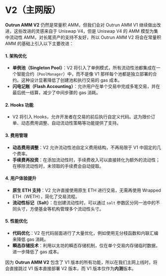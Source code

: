 # V2（主网版）

**Outrun AMM V2** 仍然是常量积 AMM，但我们会对 Outrun AMM V1 继续做出改进，这些改进的灵感来自于 Uniswap V4，但是 Uniswap V4 的 AMM 模型为集中流动性 AMM，对长尾资产的支持不友好，所以 Outrun AMM V2 将会在常量积 AMM 的基础上引入以下主要改进：

#### 1. **架构优化**

* **单例池（Singleton Pool）**：V2 将引入了单例模式，所有流动性池都集成在一个智能合约（`PoolManager`）中，而不是像 V1 那样每个池都是独立部署的合约。这种设计显著降低了创建池和执行交易的 gas 成本。
* **闪电记账（Flash Accounting）**：允许用户在单个交易中完成多笔交易，并在最后统一结算，减少了中间步骤的 gas 消耗。

#### 2. **Hooks 功能**

* V2 将引入 Hooks，允许开发者在交易的前后执行自定义代码。这为限价订单、动态费用调整、自动流动性策略等功能提供了支持。

#### 3. **费用管理**

* **动态费用调整**：V2 允许流动性池自定义费用结构，不再局限于 V1 中固定的几个费率。
* **手续费再投资**：在添加流动性时，手续费收入可以直接转化为额外的流动性；在移除流动性时，未领取的手续费会自动提取。

#### 4. **用户体验提升**

* **原生 ETH 支持**：V2 允许直接使用原生 ETH 进行交易，无需再使用 Wrapped ETH（WETH），简化了交易流程。
* **流动性标记（Salt）**：在创建流动性时，可以通过 `salt` 参数区分同一池中的不同头寸，方便基金等机构管理多个流动性头寸。

#### 5. **性能优化**

* **代码优化**：V2 在代码层面进行了大量优化，例如使用无分枝函数和内联汇编来降低 gas 消耗。
* **瞬态存储技术**：利用以太坊的瞬态存储机制，仅在单个交易内存储临时数据，进一步降低了 gas 成本。

因为 **Outrun AMM V2** 包含了 V1 版本的所有功能，所以在我们主网上线时，将会直接跳过 V1 版本直接部署 V2 版本，而 V1 版本仅作为**内测**版本。
